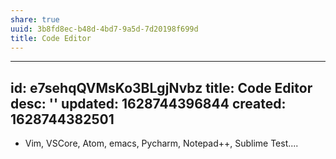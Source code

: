 ```yaml
---
share: true
uuid: 3b8fd8ec-b48d-4bd7-9a5d-7d20198f699d
title: Code Editor
---
```

---
id: e7sehqQVMsKo3BLgjNvbz
title: Code Editor
desc: ''
updated: 1628744396844
created: 1628744382501
---

* Vim, VSCore, Atom, emacs, Pycharm, Notepad++, Sublime Test....
